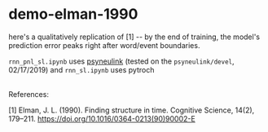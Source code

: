 # demo-elman-1990

here's a qualitatively replication of [1] -- by the end of training, the model's prediction error peaks right after word/event boundaries.  

`rnn_pnl_sl.ipynb` uses <a href="https://princetonuniversity.github.io/PsyNeuLink/">psyneulink</a> (tested on the `psyneulink/devel`, 02/17/2019) and `rnn_sl.ipynb` uses pytroch 


<br>
References: 

[1] Elman, J. L. (1990). Finding structure in time. Cognitive Science, 14(2), 179–211. https://doi.org/10.1016/0364-0213(90)90002-E
